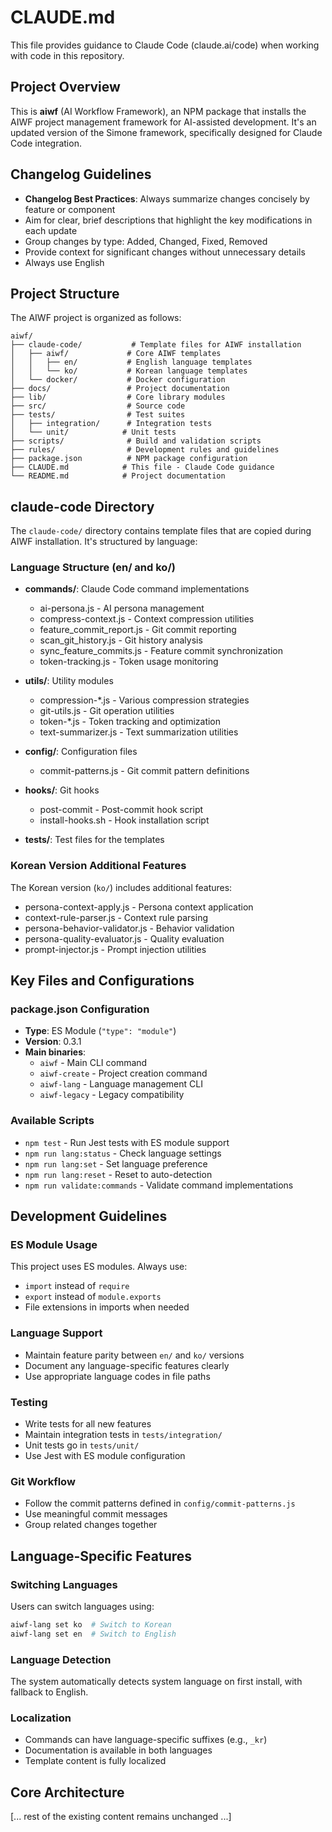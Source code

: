 # CLAUDE.md

This file provides guidance to Claude Code (claude.ai/code) when working with code in this repository.

## Project Overview

This is **aiwf** (AI Workflow Framework), an NPM package that installs the AIWF project management framework for AI-assisted development. It's an updated version of the Simone framework, specifically designed for Claude Code integration.

## Changelog Guidelines

- **Changelog Best Practices**: Always summarize changes concisely by feature or component
- Aim for clear, brief descriptions that highlight the key modifications in each update
- Group changes by type: Added, Changed, Fixed, Removed
- Provide context for significant changes without unnecessary details
- Always use English

## Project Structure

The AIWF project is organized as follows:

```
aiwf/
├── claude-code/           # Template files for AIWF installation
│   ├── aiwf/             # Core AIWF templates
│   │   ├── en/           # English language templates
│   │   └── ko/           # Korean language templates
│   └── docker/           # Docker configuration
├── docs/                 # Project documentation
├── lib/                  # Core library modules
├── src/                  # Source code
├── tests/                # Test suites
│   ├── integration/      # Integration tests
│   └── unit/            # Unit tests
├── scripts/              # Build and validation scripts
├── rules/                # Development rules and guidelines
├── package.json          # NPM package configuration
├── CLAUDE.md            # This file - Claude Code guidance
└── README.md            # Project documentation
```

## claude-code Directory

The `claude-code/` directory contains template files that are copied during AIWF installation. It's structured by language:

### Language Structure (en/ and ko/)
- **commands/**: Claude Code command implementations
  - ai-persona.js - AI persona management
  - compress-context.js - Context compression utilities
  - feature_commit_report.js - Git commit reporting
  - scan_git_history.js - Git history analysis
  - sync_feature_commits.js - Feature commit synchronization
  - token-tracking.js - Token usage monitoring

- **utils/**: Utility modules
  - compression-*.js - Various compression strategies
  - git-utils.js - Git operation utilities
  - token-*.js - Token tracking and optimization
  - text-summarizer.js - Text summarization utilities

- **config/**: Configuration files
  - commit-patterns.js - Git commit pattern definitions

- **hooks/**: Git hooks
  - post-commit - Post-commit hook script
  - install-hooks.sh - Hook installation script

- **tests/**: Test files for the templates

### Korean Version Additional Features
The Korean version (`ko/`) includes additional features:
- persona-context-apply.js - Persona context application
- context-rule-parser.js - Context rule parsing
- persona-behavior-validator.js - Behavior validation
- persona-quality-evaluator.js - Quality evaluation
- prompt-injector.js - Prompt injection utilities

## Key Files and Configurations

### package.json Configuration
- **Type**: ES Module (`"type": "module"`)
- **Version**: 0.3.1
- **Main binaries**:
  - `aiwf` - Main CLI command
  - `aiwf-create` - Project creation command
  - `aiwf-lang` - Language management CLI
  - `aiwf-legacy` - Legacy compatibility

### Available Scripts
- `npm test` - Run Jest tests with ES module support
- `npm run lang:status` - Check language settings
- `npm run lang:set` - Set language preference
- `npm run lang:reset` - Reset to auto-detection
- `npm run validate:commands` - Validate command implementations

## Development Guidelines

### ES Module Usage
This project uses ES modules. Always use:
- `import` instead of `require`
- `export` instead of `module.exports`
- File extensions in imports when needed

### Language Support
- Maintain feature parity between `en/` and `ko/` versions
- Document any language-specific features clearly
- Use appropriate language codes in file paths

### Testing
- Write tests for all new features
- Maintain integration tests in `tests/integration/`
- Unit tests go in `tests/unit/`
- Use Jest with ES module configuration

### Git Workflow
- Follow the commit patterns defined in `config/commit-patterns.js`
- Use meaningful commit messages
- Group related changes together

## Language-Specific Features

### Switching Languages
Users can switch languages using:
```bash
aiwf-lang set ko  # Switch to Korean
aiwf-lang set en  # Switch to English
```

### Language Detection
The system automatically detects system language on first install, with fallback to English.

### Localization
- Commands can have language-specific suffixes (e.g., `_kr`)
- Documentation is available in both languages
- Template content is fully localized

## Core Architecture

[... rest of the existing content remains unchanged ...]
